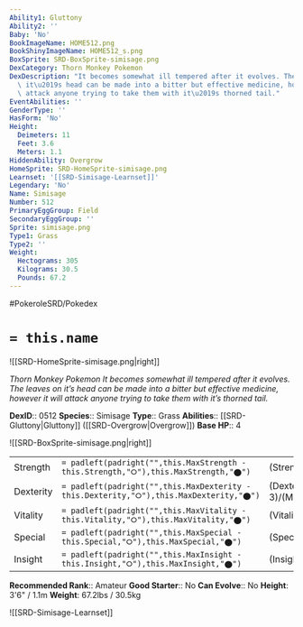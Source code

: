```yaml
---
Ability1: Gluttony
Ability2: ''
Baby: 'No'
BookImageName: HOME512.png
BookShinyImageName: HOME512_s.png
BoxSprite: SRD-BoxSprite-simisage.png
DexCategory: Thorn Monkey Pokemon
DexDescription: "It becomes somewhat ill tempered after it evolves. The leaves on\
  \ it\u2019s head can be made into a bitter but effective medicine, however it will\
  \ attack anyone trying to take them with it\u2019s thorned tail."
EventAbilities: ''
GenderType: ''
HasForm: 'No'
Height:
  Deimeters: 11
  Feet: 3.6
  Meters: 1.1
HiddenAbility: Overgrow
HomeSprite: SRD-HomeSprite-simisage.png
Learnset: '[[SRD-Simisage-Learnset]]'
Legendary: 'No'
Name: Simisage
Number: 512
PrimaryEggGroup: Field
SecondaryEggGroup: ''
Sprite: simisage.png
Type1: Grass
Type2: ''
Weight:
  Hectograms: 305
  Kilograms: 30.5
  Pounds: 67.2
---
```


#PokeroleSRD/Pokedex

# `= this.name`

![[SRD-HomeSprite-simisage.png|right]]

*Thorn Monkey Pokemon*
*It becomes somewhat ill tempered after it evolves. The leaves on it’s head can be made into a bitter but effective medicine, however it will attack anyone trying to take them with it’s thorned tail.*

**DexID**:: 0512
**Species**:: Simisage
**Type**:: Grass
**Abilities**:: [[SRD-Gluttony|Gluttony]] ([[SRD-Overgrow|Overgrow]])
**Base HP**:: 4

![[SRD-BoxSprite-simisage.png|right]]

|           |                                                                                        |                                          |
| --------- | -------------------------------------------------------------------------------------- | ---------------------------------------- |
| Strength  | `= padleft(padright("",this.MaxStrength - this.Strength,"⭘"),this.MaxStrength,"⬤")`    | (Strength::3)/(MaxStrength::6)   |
| Dexterity | `= padleft(padright("",this.MaxDexterity - this.Dexterity,"⭘"),this.MaxDexterity,"⬤")` | (Dexterity:: 3)/(MaxDexterity::6) |
| Vitality  | `= padleft(padright("",this.MaxVitality - this.Vitality,"⭘"),this.MaxVitality,"⬤")`    | (Vitality::2)/(MaxVitality::4)   |
| Special   | `= padleft(padright("",this.MaxSpecial - this.Special,"⭘"),this.MaxSpecial,"⬤")`       | (Special::3)/(MaxSpecial::6)     |
| Insight   | `= padleft(padright("",this.MaxInsight - this.Insight,"⭘"),this.MaxInsight,"⬤")`       | (Insight::2)/(MaxInsight::4)     |

**Recommended Rank**:: Amateur
**Good Starter**:: No
**Can Evolve**:: No
**Height**: 3'6" / 1.1m
**Weight**: 67.2lbs / 30.5kg

![[SRD-Simisage-Learnset]]